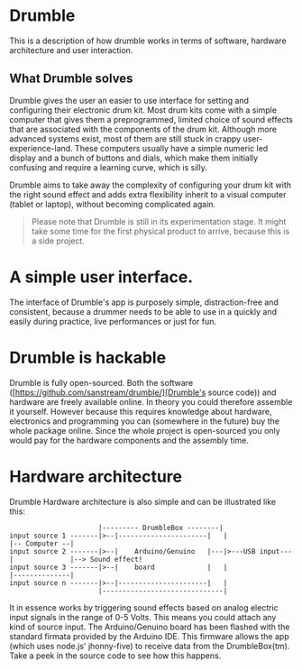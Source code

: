 # Drumble

This is a description of how drumble works in terms of software, hardware architecture and user interaction.

## What Drumble solves

Drumble gives the user an easier to use interface for setting and configuring their electronic drum kit. Most drum kits come with a simple computer that gives them a preprogrammed, limited choice of sound effects that are associated with the components of the drum kit. Although more advanced systems exist, most of them are still stuck in crappy user-experience-land. These computers usually have a simple numeric led display and a bunch of buttons and dials, which make them initially confusing and require a learning curve, which is silly.

Drumble aims to take away the complexity of configuring your drum kit with the right sound effect and adds extra flexibility inherit to a visual computer (tablet or laptop), without becoming complicated again.

> Please note that Drumble is still in its experimentation stage. It might take some time for the first physical product to arrive, because this is a side project.

# A simple user interface.
The interface of Drumble's app is purposely simple, distraction-free and consistent, because a drummer needs to be able to use in a quickly and easily during practice, live performances or just for fun.

# Drumble is hackable
Drumble is fully open-sourced. Both the software ([https://github.com/sanstream/drumble/](Drumble's source code)) and hardware are freely available online. In theory you could therefore assemble it yourself. However because this requires knowledge about hardware, electronics and programming you can (somewhere in the future) buy the whole package online. Since the whole project is open-sourced you only would pay for the  hardware components and the assembly time.


# Hardware architecture

Drumble Hardware architecture is also simple and can be illustrated like this:

```
                      |--------- DrumbleBox --------|
input source 1 -------|>--|----------------------|   |                |-- Computer --|
input source 2 -------|>--|    Arduino/Genuino   |---|>---USB input---|              |--> Sound effect!
input source 3 -------|>--|    board             |   |                |--------------|
input source n -------|>--|----------------------|   |
                      |------------------------------|

```

It in essence works by triggering sound effects based on analog electric input signals in the range of 0-5 Volts. This means you could attach any kind of source input.
The Arduino/Genuino board has been flashed with the standard firmata provided by the Arduino IDE. This firmware allows the app (which uses node.js' jhonny-five) to receive data from the DrumbleBox(tm). Take a peek in the source code to see how this happens.
